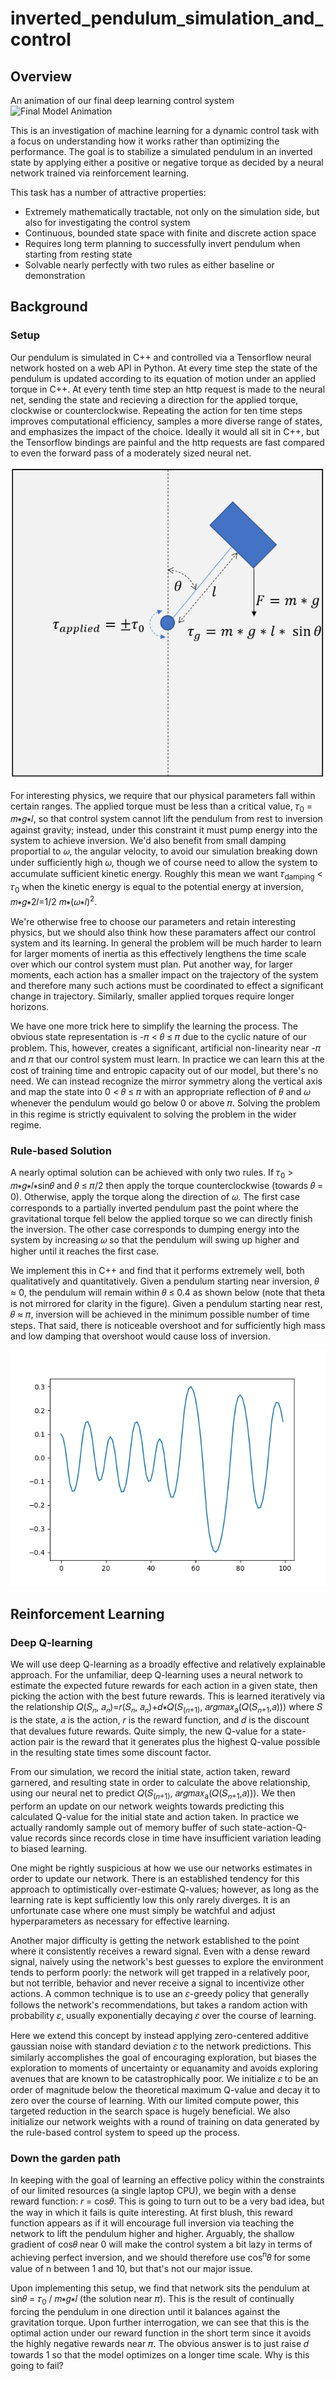 # inverted_pendulum_simulation_and_control
## Overview
An animation of our final deep learning control system
![Final Model Animation](https://github.com/pcummer/inverted_pendulum_simulation_and_control/blob/master/pendulum_rectified.gif)

This is an investigation of machine learning for a dynamic control task with a focus on understanding how it works rather than optimizing the performance. The goal is to stabilize a simulated pendulum in an inverted state by applying either a positive or negative torque as decided by a neural network trained via reinforcement learning. 

This task has a number of attractive properties: 
* Extremely mathematically tractable, not only on the simulation side, but also for investigating the control system
* Continuous, bounded state space with finite and discrete action space
* Requires long term planning to successfully invert pendulum when starting from resting state
* Solvable nearly perfectly with two rules as either baseline or demonstration

## Background
### Setup
Our pendulum is simulated in C++ and controlled via a Tensorflow neural network hosted on a web API in Python. At every time step the state of the pendulum is updated according to its equation of motion under an applied torque in C++. At every tenth time step an http request is made to the neural net, sending the state and recieving a direction for the applied torque, clockwise or counterclockwise. Repeating the action for ten time steps improves computational efficiency, samples a more diverse range of states, and emphasizes the impact of the choice. Ideally it would all sit in C++, but the Tensorflow bindings are painful and the http requests are fast compared to even the forward pass of a moderately sized neural net. 

![Setup Diagram](https://github.com/pcummer/inverted_pendulum_simulation_and_control/blob/master/Setup%20diagram.PNG)

For interesting physics, we require that our physical parameters fall within certain ranges. The applied torque must be less than a critical value, 𝜏<sub>0</sub> = 𝑚∗𝑔∗𝑙, so that control system cannot lift the pendulum from rest to inversion against gravity; instead, under this constraint it must pump energy into the system to achieve inversion. We'd also benefit from small damping proportial to 𝜔, the angular velocity, to avoid our simulation breaking down under sufficiently high 𝜔, though we of course need to allow the system to accumulate sufficient kinetic energy. Roughly this mean we want 𝜏<sub>damping</sub> < 𝜏<sub>0</sub> when the kinetic energy is equal to the potential energy at inversion, 𝑚∗𝑔∗2𝑙=1/2 𝑚∗(𝜔∗𝑙)<sup>2</sup>. 

We're otherwise free to choose our parameters and retain interesting physics, but we should also think how these paramaters affect our control system and its learning. In general the problem will be much harder to learn for larger moments of inertia as this effectively lengthens the time scale over which our control system must plan. Put another way, for larger moments, each action has a smaller impact on the trajectory of the system and therefore many such actions must be coordinated to effect a significant change in trajectory. Similarly, smaller applied torques require longer horizons.

We have one more trick here to simplify the learning the process. The obvious state representation is -𝜋 < 𝜃 ≤ 𝜋 due to the cyclic nature of our problem. This, however, creates a significant, artificial non-linearity near -𝜋 and 𝜋 that our control system must learn. In practice we can learn this at the cost of training time and entropic capacity out of our model, but there's no need. We can instead recognize the mirror symmetry along the vertical axis and map the state into 0 < 𝜃 ≤ 𝜋 with an appropriate reflection of 𝜃 and 𝜔 whenever the pendulum would go below 0 or above 𝜋. Solving the problem in this regime is strictly equivalent to solving the problem in the wider regime.

### Rule-based Solution
A nearly optimal solution can be achieved with only two rules. If 𝜏<sub>0</sub> > 𝑚∗𝑔∗𝑙∗sin⁡𝜃 and 𝜃 ≤ 𝜋/2 then apply the torque counterclockwise (towards 𝜃 = 0). Otherwise, apply the torque along the direction of 𝜔. The first case corresponds to a partially inverted pendulum past the point where the gravitational torque fell below the applied torque so we can directly finish the inversion. The other case corresponds to dumping energy into the system by increasing 𝜔 so that the pendulum will swing up higher and higher until it reaches the first case. 

We implement this in C++ and find that it performs extremely well, both qualitatively and quantitatively. Given a pendulum starting near inversion, 𝜃 ≈ 0, the pendulum will remain within 𝜃 ≤ 0.4 as shown below (note that theta is not mirrored for clarity in the figure). Given a pendulum starting near rest, 𝜃 ≈ 𝜋, inversion will be achieved in the minimum possible number of time steps. That said, there is noticeable overshoot and for sufficiently high mass and low damping that overshoot would cause loss of inversion. 

![Rule-based Evolution](https://github.com/pcummer/inverted_pendulum_simulation_and_control/blob/master/rule_start_0_1.png)

## Reinforcement Learning
### Deep Q-learning
We will use deep Q-learning as a broadly effective and relatively explainable approach. For the unfamiliar, deep Q-learning uses a neural network to estimate the expected future rewards for each action in a given state, then picking the action with the best future rewards. This is learned iteratively via the relationship 𝑄(𝑆<sub>𝑛</sub>, 𝑎<sub>𝑛</sub>)=𝑟(𝑆<sub>𝑛</sub>, 𝑎<sub>𝑛</sub>)+𝑑∗𝑄(𝑆<sub>(𝑛+1)</sub>, 𝑎𝑟𝑔𝑚𝑎𝑥<sub>a</sub>(𝑄(𝑆<sub>𝑛+1</sub>,𝑎))) where 𝑆 is the state, 𝑎 is the action, 𝑟 is the reward function, and 𝑑 is the discount that devalues future rewards. Quite simply, the new Q-value for a state-action pair is the reward that it generates plus the highest Q-value possible in the resulting state times some discount factor. 

From our simulation, we record the initial state, action taken, reward garnered, and resulting state in order to calculate the above relationship, using our neural net to predict 𝑄(𝑆<sub>(𝑛+1)</sub>, 𝑎𝑟𝑔𝑚𝑎𝑥<sub>a</sub>(𝑄(𝑆<sub>𝑛+1</sub>,𝑎))). We then perform an update on our network weights towards predicting this calculated Q-value for the initial state and action taken. In practice we actually randomly sample out of memory buffer of such state-action-Q-value records since records close in time have insufficient variation leading to biased learning. 

One might be rightly suspicious at how we use our networks estimates in order to update our network. There is an established tendency for this approach to optimistically over-estimate Q-values; however, as long as the learning rate is kept sufficiently low this only rarely diverges. It is an unfortunate case where one must simply be watchful and adjust hyperparameters as necessary for effective learning.

Another major difficulty is getting the network established to the point where it consistently receives a reward signal. Even with a dense reward signal, naively using the network's best guesses to explore the environment tends to perform poorly: the network will get trapped in a relatively poor, but not terrible, behavior and never receive a signal to incentivize other actions. A common technique is to use an 𝜀-greedy policy that generally follows the network's recommendations, but takes a random action with probability 𝜀, usually exponentially decaying 𝜀 over the course of learning. 

Here we extend this concept by instead applying zero-centered additive gaussian noise with standard deviation 𝜀 to the network predictions. This similarly accomplishes the goal of encouraging exploration, but biases the exploration to moments of uncertainty or equanamity and avoids exploring avenues that are known to be catastrophically poor. We initialize 𝜀 to be an order of magnitude below the theoretical maximum Q-value and decay it to zero over the course of learning. With our limited compute power, this targeted reduction in the search space is hugely beneficial. We also initialize our network weights with a round of training on data generated by the rule-based control system to speed up the process.

### Down the garden path
In keeping with the goal of learning an effective policy within the constraints of our limited resources (a single laptop CPU), we begin with a dense reward function: 𝑟 = cos⁡𝜃. This is going to turn out to be a very bad idea, but the way in which it fails is quite interesting. At first blush, this reward function appears as if it will encourage full inversion via teaching the network to lift the pendulum higher and higher. Arguably, the shallow gradient of cos⁡𝜃 near 0 will make the control system a bit lazy in terms of achieving perfect inversion, and we should therefore use cos⁡<sup>n</sup>𝜃 for some value of n between 1 and 10, but that's not our major issue.

Upon implementing this setup, we find that network sits the pendulum at sin⁡𝜃 = 𝜏<sub>0</sub> / 𝑚∗𝑔∗𝑙 (the solution near 𝜋). This is the result of continually forcing the pendulum in one direction until it balances against the gravitation torque. Upon further interrogation, we can see that this is the optimal action under our reward function in the short term since it avoids the highly negative rewards near 𝜋. The obvious answer is to just raise 𝑑 towards 1 so that the model optimizes on a longer time scale. Why is this going to fail?

